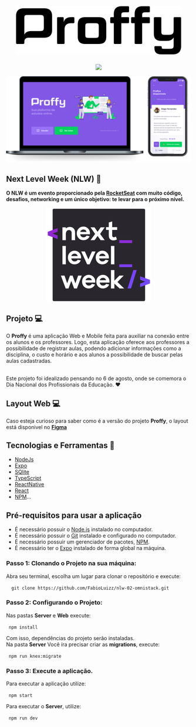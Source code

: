 <h1 align="center">
  <a href="https://github.com/FabioLuizz/nlw-02-omnistack/blob/main/.github/logo-do-proffy.svg">
 <img src="https://raw.githubusercontent.com/FabioLuizz/nlw-02-omnistack/82c85db5c7897a908e3d2389b349b4957ea734ee/.github/logo-do-proffy.svg"></a>
</h1>

<p align="center">
  <a href="https://github.com/FabioLuizz/nlw-02-omnistack/blob/main/LICENSE"><img src="https://camo.githubusercontent.com/3fca0593a01fe764320a9ea2db6ec0fc306d1f569a69ab90addcc198ab6083d8/68747470733a2f2f696d672e736869656c64732e696f2f7374617469632f76313f6c6162656c3d6c6963656e7365266d6573736167653d4d495426636f6c6f723d313543334436266c6162656c436f6c6f723d303030303030"></a>
</p>

<p align="center">
<a href="https://github.com/FabioLuizz/nlw-02-omnistack/blob/main/.github/proffy.png"><img src="https://github.com/FabioLuizz/nlw-02-omnistack/blob/main/.github/proffy.png?raw=true"></a>
</p>

## Next Level Week (NLW) 🚀


**O NLW é um evento proporcionado pela [**RocketSeat**](https://rocketseat.com.br/) com muito código, desafios, networking e um único objetivo: te levar para o próximo nível.**

<p align="center">
  <a  href="https://github.com/FabioLuizz/nlw-02-omnistack/blob/main/.github/nlw-logo.png"><img src="https://github.com/FabioLuizz/nlw-02-omnistack/blob/main/.github/nlw-logo.png" align="center"> </a>
</p>

## Projeto 💻


O **Proffy** é uma aplicação Web e Mobile feita para auxiliar na conexão entre os alunos e os professores. Logo, esta aplicação oferece aos professores a possibilidade de registrar aulas, podendo adicionar informações como a disciplina, o custo e horário e aos alunos a possibilidade de buscar pelas aulas cadastradas.

<br>Este projeto foi idealizado pensando no 6 de agosto, onde se comemora o Dia Nacional dos Profissionais da Educação. ❤️<br>


## Layout Web 💻


Caso esteja curioso para saber como é a versão do projeto **Proffy**, o layout está disponivel no [**Figma**](https://www.figma.com/file/fDjpcVb18zUvN89Jb6Fpwl/Proffy-Web-(Copy)?node-id=0%3A1)



## Tecnologias e Ferramentas 🚀


- [NodeJs](https://nodejs.org/en/)
- [Expo](https://expo.io/)
- [SQlite](https://www.sqlite.org/)
- [TypeScript](https://www.typescriptlang.org/)
- [ReactNative](https://reactnative.dev/)
- [React](https://reactjs.org/)
- [NPM](https://www.npmjs.com/)...

## Pré-requisitos para usar a aplicação


- É necessário possuir o [Node.js](https://nodejs.org/en/) instalado no computador.
- É necessário possuir o [Git](https://git-scm.com/) instalado e configurado no computador. 
- É necessário possuir um gerenciador de pacotes, [NPM](https://www.npmjs.com/).
- É necessário ter o [Expo](https://expo.io/) instalado de forma global na máquina.

### Passo 1: Clonando o Projeto na sua máquina:


Abra seu terminal, escolha um lugar para clonar o repositório e execute:

`  git clone https://github.com/FabioLuizz/nlw-02-omnistack.git`


### Passo 2: Configurando o Projeto:


Nas pastas **Server** e **Web** execute:

` npm install`

Com isso, dependências do projeto serão instaladas.<br>
Na pasta **Server** Você íra precisar criar as **migrations**, execute:


` npm run knex:migrate`


### Passo 3: Execute a aplicação.


Para executar a aplicação utilize:


` npm start`


Para executar o **Server**, utilize:


` npm run dev`
